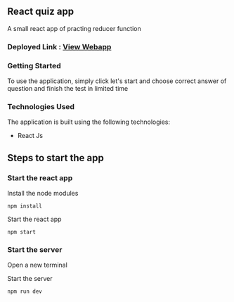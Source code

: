 ## React quiz app

A small react app of practing reducer function

### Deployed Link : [View Webapp](https://react-quiz-challenge.vercel.app/)

### Getting Started

To use the application, simply click let's start and choose correct answer of question and finish the test in limited time

### Technologies Used

The application is built using the following technologies:

- React Js

## Steps to start the app

### Start the react app

Install the node modules

```
npm install
```

Start the react app

```
npm start
```

### Start the server

Open a new terminal

Start the server

```
npm run dev
```
